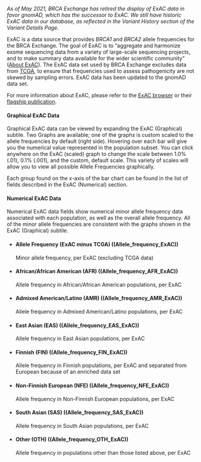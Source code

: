 _As of May 2021, BRCA Exchange has retired the display of ExAC data in favor gnomAD, which has the successor to ExAC. We still have historic ExAC data in our database, as reflected in the Variant History section of the Variant Details Page._

ExAC is a data source that provides _BRCA1_ and _BRCA2_ allele frequencies for the BRCA Exchange. The goal of ExAC is to “aggregate and harmonize exome sequencing data from a variety of large-scale sequencing projects, and to make summary data available for the wider scientific community” \([About ExAC](http://exac.broadinstitute.org/about)\). The ExAC data set used by BRCA Exchange excludes data from [TCGA](https://tcga-data.nci.nih.gov/docs/publications/tcga/about.html), to ensure that frequencies used to assess pathogenicity are not skewed by sampling errors. ExAC data has been updated to the gnomAD data set.

For more information about ExAC, please refer to the [ExAC browser](http://exac.broadinstitute.org/) or their [flagship publication](https://www.nature.com/articles/nature19057).


#### Graphical ExAC Data
Graphical ExAC data can be viewed by expanding the ExAC \(Graphical\) subtile.  Two Graphs are available; one of the graphs is custom scaled to the allele frequencies by default \(right side\). Hovering over each bar will give you the numerical value represented in the population subset. You can click anywhere on the ExAC \(scaled\) graph to change the scale between 1.0% \(.01\), 0.1% \(.001\), and the custom, default scale. This variety of scales will allow you to view all possible Allele Frequencies graphically.

Each group found on the x-axis of the bar chart can be found in the list of fields described in the ExAC \(Numerical\) section.


#### Numerical ExAC Data
Numerical ExAC data fields show numerical minor allele frequency data associated with each population, as well as the overall allele frequency. All of the minor allele frequencies are consistent with the graphs shown in the ExAC \(Graphical\) subtile.
* #### Allele Frequency \(ExAC minus TCGA\) ((Allele_frequency_ExAC))
	Minor allele frequency, per ExAC \(excluding TCGA data\)
* #### African/African American \(AFR\) ((Allele_frequency_AFR_ExAC))
	Allele frequency in African/African American populations, per ExAC
* #### Admixed American/Latino \(AMR\) ((Allele_frequency_AMR_ExAC))
	Allele frequency in Admixed American/Latino populations, per ExAC
* #### East Asian \(EAS\) ((Allele_frequency_EAS_ExAC))
	Allele frequency in East Asian populations, per ExAC
* #### Finnish \(FIN\) ((Allele_frequency_FIN_ExAC))
	Allele frequency in Finnish populations, per ExAC and separated from European because of an enriched data set
* #### Non-Finnish European \(NFE\) ((Allele_frequency_NFE_ExAC))
	Allele frequency in Non-Finnish European populations, per ExAC
* #### South Asian \(SAS\) ((Allele_frequency_SAS_ExAC))
	Allele frequency in South Asian populations, per ExAC
* #### Other \(OTH\) ((Allele_frequency_OTH_ExAC))
	Allele frequency in populations other than those listed above, per ExAC
